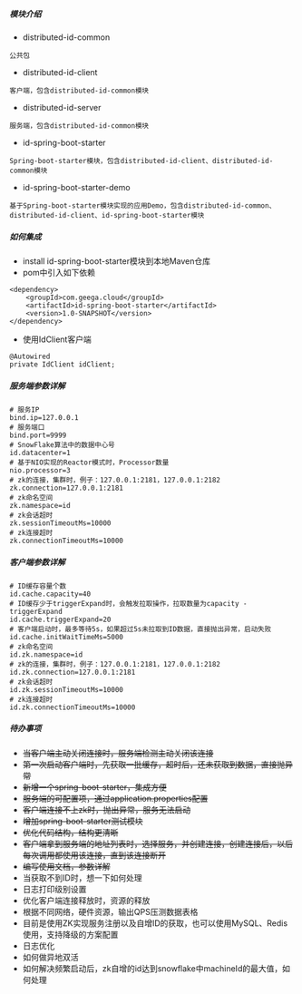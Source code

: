 ##### 模块介绍

- distributed-id-common
```
公共包
```
- distributed-id-client
```
客户端，包含distributed-id-common模块
```
- distributed-id-server
```
服务端，包含distributed-id-common模块
```
- id-spring-boot-starter
```
Spring-boot-starter模块，包含distributed-id-client、distributed-id-common模块
```
- id-spring-boot-starter-demo
```
基于Spring-boot-starter模块实现的应用Demo，包含distributed-id-common、distributed-id-client、id-spring-boot-starter模块
```

##### 如何集成
- install id-spring-boot-starter模块到本地Maven仓库
- pom中引入如下依赖
```
<dependency>
    <groupId>com.geega.cloud</groupId>
    <artifactId>id-spring-boot-starter</artifactId>
    <version>1.0-SNAPSHOT</version>
</dependency>
```
- 使用IdClient客户端
```
@Autowired
private IdClient idClient;
```

##### 服务端参数详解
```
# 服务IP
bind.ip=127.0.0.1
# 服务端口
bind.port=9999
# SnowFlake算法中的数据中心号
id.datacenter=1
# 基于NIO实现的Reactor模式时，Processor数量
nio.processor=3
# zk的连接，集群时，例子：127.0.0.1:2181，127.0.0.1:2182
zk.connection=127.0.0.1:2181
# zk命名空间
zk.namespace=id
# zk会话超时
zk.sessionTimeoutMs=10000
# zk连接超时
zk.connectionTimeoutMs=10000
```
##### 客户端参数详解
```
# ID缓存容量个数
id.cache.capacity=40
# ID缓存少于triggerExpand时，会触发拉取操作，拉取数量为capacity - triggerExpand
id.cache.triggerExpand=20
# 客户端启动时，最多等待5s，如果超过5s未拉取到ID数据，直接抛出异常，启动失败
id.cache.initWaitTimeMs=5000
# zk命名空间
id.zk.namespace=id
# zk的连接，集群时，例子：127.0.0.1:2181，127.0.0.1:2182
id.zk.connection=127.0.0.1:2181
# zk会话超时
id.zk.sessionTimeoutMs=10000
# zk连接超时
id.zk.connectionTimeoutMs=10000
```

##### 待办事项

- ~~当客户端主动关闭连接时，服务端检测主动关闭该连接~~
- ~~第一次启动客户端时，先获取一批缓存，超时后，还未获取到数据，直接抛异常~~
- ~~新增一个spring-boot-starter，集成方便~~
- ~~服务端的可配置项，通过application.properties配置~~
- ~~客户端连接不上zk时，抛出异常，服务无法启动~~
- ~~增加spring-boot-starter测试模块~~
- ~~优化代码结构，结构更清晰~~
- ~~客户端拿到服务端的地址列表时，选择服务，并创建连接，创建连接后，以后每次调用都使用该连接，直到该连接断开~~
- ~~编写使用文档，参数详解~~
- 当获取不到ID时，想一下如何处理
- 日志打印级别设置
- 优化客户端连接释放时，资源的释放
- 根据不同网络，硬件资源，输出QPS压测数据表格
- 目前是使用ZK实现服务注册以及自增ID的获取，也可以使用MySQL、Redis使用，支持降级的方案配置
- 日志优化
- 如何做异地双活
- 如何解决频繁启动后，zk自增的id达到snowflake中machineId的最大值，如何处理